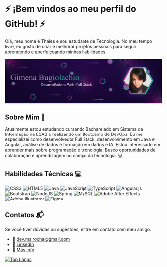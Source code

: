 # ⚡ ¡Bem vindos ao meu perfil do GitHub! ⚡️
Olá, meu nome é Thales e sou estudante de Tecnologia. No meu tempo livre, eu gosto de criar e melhorar projetos pessoais para seguir aprendendo e aperfeiçoando minhas habilidades.

![](https://github.com/gimenabugiolachio/gimenabugiolachio/blob/main/GimenaBugiolachio-01.jpg)

## Sobre Mim 💫
Atualmente estou estudando cursando Bacharelado em Sistema da Informação na ESAB e realizando um Bootcamp de DevOps. Eu me especializei como desenvolvedor Full Stack, desenvolvimento em Java e Angular, análise de dados e formação em dados e IA.
Estou interessado em aprender mais sobre programação e tecnologia. Busco oportunidades de colaboração e aprendizagem no campo da tecnologia. 💻

## Habilidades Técnicas 💻
![CSS3](https://img.shields.io/badge/css3-%231572B6.svg?style=for-the-badge&logo=css3&logoColor=white) ![HTML5](https://img.shields.io/badge/html5-%23E34F26.svg?style=for-the-badge&logo=html5&logoColor=white) ![Java](https://img.shields.io/badge/java-%23ED8B00.svg?style=for-the-badge&logo=java&logoColor=white) ![JavaScript](https://img.shields.io/badge/javascript-%23323330.svg?style=for-the-badge&logo=javascript&logoColor=%23F7DF1E) ![TypeScript](https://img.shields.io/badge/typescript-%23007ACC.svg?style=for-the-badge&logo=typescript&logoColor=white) ![Angular.js](https://img.shields.io/badge/angular.js-%23E23237.svg?style=for-the-badge&logo=angularjs&logoColor=white) ![Bootstrap](https://img.shields.io/badge/bootstrap-%23563D7C.svg?style=for-the-badge&logo=bootstrap&logoColor=white) ![NodeJS](https://img.shields.io/badge/node.js-6DA55F?style=for-the-badge&logo=node.js&logoColor=white) ![Spring](https://img.shields.io/badge/spring-%236DB33F.svg?style=for-the-badge&logo=spring&logoColor=white) ![MySQL](https://img.shields.io/badge/mysql-%2300f.svg?style=for-the-badge&logo=mysql&logoColor=white) ![Adobe After Effects](https://img.shields.io/badge/Adobe%20After%20Effects-9999FF.svg?style=for-the-badge&logo=Adobe%20After%20Effects&logoColor=white) ![Adobe Illustrator](https://img.shields.io/badge/adobeillustrator-%23FF9A00.svg?style=for-the-badge&logo=adobeillustrator&logoColor=white) 	![Figma](https://img.shields.io/badge/figma-%23F24E1E.svg?style=for-the-badge&logo=figma&logoColor=white)

## Contatos 📬
Se você tiver dúvidas ou sugestões, entre em contato com meu amigo.

- 📧 dev.ms.rocha@gmail.com
- 💼 [LinkedIn](www.linkedin.com/in/thales-rocha-dev) 
- 📌 [Más info](https://linktr.ee/gimenabugiolachio) 

[![Top Langs](https://github-readme-stats.vercel.app/api/top-langs/?username=ThalesRoch&layout=compact&show_icons=true&theme=radical)](https://github.com/ThalesRoch/github-readme-stats)

